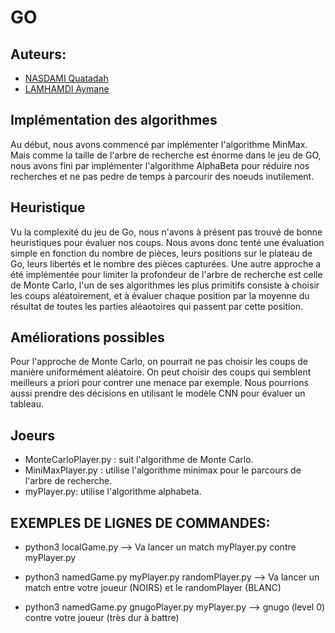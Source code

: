 # GO

## Auteurs: 
- [NASDAMI Quatadah](<Quatadah.Nasdami@enseirb-matmeca.fr>)
- [LAMHAMDI Aymane](<Aymane.Lamhamdi@enseirb-matmeca.fr>)


## Implémentation des algorithmes

Au début, nous avons commencé par implémenter l'algorithme MinMax. Mais comme la taille de l'arbre de recherche est énorme dans le jeu de GO, nous avons fini par implémenter l'algorithme AlphaBeta pour réduire nos recherches et ne pas pedre de temps à parcourir des noeuds inutilement. 


## Heuristique

Vu la complexité du jeu de Go, nous n'avons à présent pas trouvé de bonne heuristiques pour évaluer nos coups. Nous avons donc tenté une évaluation simple en fonction du nombre de pièces, leurs positions sur le plateau de Go, leurs libertés et le nombre des pièces capturées.
Une autre approche a été implémentée pour limiter la profondeur de l'arbre de recherche est celle de Monte Carlo, l'un de ses algorithmes les plus primitifs consiste à choisir les coups aléatoirement, et à évaluer chaque position par la moyenne du résultat de toutes les parties aléaotoires qui passent par cette position.

## Améliorations possibles
Pour l'approche de Monte Carlo, on pourrait ne pas choisir les coups de manière uniformément aléatoire. On peut choisir des coups qui semblent meilleurs a priori pour contrer une menace par exemple.
Nous pourrions aussi prendre des décisions en utilisant le modèle CNN pour évaluer un tableau.


## Joeurs

- MonteCarloPlayer.py : suit l'algorithme de Monte Carlo.
- MiniMaxPlayer.py : utilise l'algorithme minimax pour le parcours de l'arbre de recherche.
- myPlayer.py: utilise l'algorithme alphabeta.


## EXEMPLES DE LIGNES DE COMMANDES:

- python3 localGame.py
--> Va lancer un match myPlayer.py contre myPlayer.py

- python3 namedGame.py myPlayer.py randomPlayer.py
--> Va lancer un match entre votre joueur (NOIRS) et le randomPlayer
 (BLANC)

- python3 namedGame.py gnugoPlayer.py myPlayer.py
 --> gnugo (level 0) contre votre joueur (très dur à battre)


